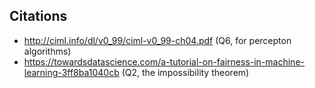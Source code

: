 ## Citations

- http://ciml.info/dl/v0_99/ciml-v0_99-ch04.pdf (Q6, for percepton algorithms)
- https://towardsdatascience.com/a-tutorial-on-fairness-in-machine-learning-3ff8ba1040cb (Q2, the impossibility theorem)
